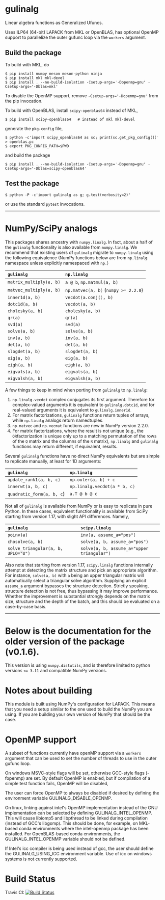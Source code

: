 gulinalg 
========

Linear algebra functions as Generalized Ufuncs.


Uses ILP64 (64-bit) LAPACK from MKL or OpenBLAS, has optional OpenMP support
to parallelize the outer gufunc loop via the `workers` argument.

Build the package
--------------------

To build with MKL, do

```
$ pip install numpy meson meson-python ninja
$ pip install mkl mkl-devel
$ pip install . --no-build-isolation -Csetup-args='-Dopenmp=gnu' -Csetup-args='-Dblas=mkl'
```

To disable the OpenMP support, remove `-Csetup-args='-Dopenmp=gnu'` from the
pip invocation.

To build with OpenBLAS, install `scipy-openblas64` instead of MKL,

```
$ pip install scipy-openblas64   # instead of mkl mkl-devel
```

generate the `pkg-config` file,

```
$ python -c'import scipy_openblas64 as sc; print(sc.get_pkg_config())' > openblas.pc
$ export PKG_CONFIG_PATH=$PWD
```

and build the package

```
$ pip install . --no-build-isolation -Csetup-args='-Dopenmp=gnu' -Csetup-args='-Dblas=scipy-openblas64'
```

Test the package
----------------

```
$ python -P -c'import gulinalg as g; g.test(verbosity=2)'
```

or use the standard `pytest` invocations.


--------------------------------------------------------------------------------

NumPy/SciPy analogs
===================

This packages shares ancestry with `numpy.linalg`. In fact, about a half of
the `gulinalg` functionality is also available from `numpy.linalg`. We recommend
that existing users of `gulinalg` migrate to `numpy.linalg` using the following equivalence (NumPy functions below are from `np.linalg` namespace unless
explicitly namespaced with `np.`)

| `gulinalg`              | `np.linalg`                       |
|:------------------------|:----------------------------------|
| `matrix_multiply(a, b)` | `a @ b`, `np.matmul(a, b)`        |
| `matvec_multiply(a, b)` | `np.matvec(a, b)` (`numpy >= 2.2.0`) |
| `inner1d(a, b)`         | `vecdot(a.conj(), b)`             |
| `dotc1d(a, b)`          | `vecdot(a, b)`                    |
| `cholesky(a, b)`        | `cholesky(a, b)`                  |
| `qr(a)`                 |  `qr(a)`                          |
| `svd(a)`                |  `svd(a)`                         |
| `solve(a, b)`           | `solve(a, b)`                     |
| `inv(a, b)`             |  `inv(a, b)`                      |
| `det(a, b)`             |  `det(a, b)`                      |
| `slogdet(a, b)`         |  `slogdet(a, b)`                  |
| `eig(a, b)`             |  `eig(a, b)`                      |
| `eigh(a, b)`            |  `eigh(a, b)`                     |
| `eigvals(a, b)`         |  `eigvals(a, b)`                  |
| `eigvalsh(a, b)`        |  `eigvalsh(a, b)`                 |



A few things to keep in mind when porting from `gulinalg` to `np.linalg`:

1. `np.linalg.vecdot` complex conjugates its first argument. Therefore for
    complex-valued arguments it is equivalent to `gulinalg.dotc1d`, and for
    real-valued arguments it is equivalent to `gulinalg.inner1d`.
2. For matrix factorizations, `gulinalg` functions return tuples of arrays, while
   `np.linalg` analogs return namedtuples.
3. `np.matvec` and `np.vecmat` functions are new in NumPy version 2.2.0.
4. For matrix factorizations, where the result is not unique (e.g., the
  `QR`factorization is unique only up to a matching permutation of the rows of
   the `Q` matrix and the columns of the `R` matrix),
  `np.linalg` and `gulinalg` functions may return different, if equivalent, results.


Several `gulinalg` functions have no direct NumPy equivalents but are simple
to replicate manually, at least for 1D arguments:

| `gulinalg`                | `np.linalg`                  |
|:--------------------------|:-----------------------------|
| `update_rank1(a, b, c)`   | `np.outer(a, b) + c`         |
| `innerwt(a, b, c)`        | `np.linalg.vecdot(a * b, c)` |
| `quadratic_form(a, b, c`) | `a.T @ b @ c`                |

Not all of `gulinalg` is available from NumPy or is easy to replicate in pure Python. In these cases,
equivalent functionality is available from SciPy starting from version 1.17, with slight API
differences. Namely,

| `gulinalg`                         | `scipy.linalg`                            |
|:-----------------------------------|:------------------------------------------|
| `poinv(a)`                         | `inv(a, assume_a="pos")`                  |
| `chosolve(a, b)`                   | `solve(a, b, assume_a="pos")`            |
| `solve_triangular(a, b, UPLO="U")` | `solve(a, b, assume_a="upper triangular")` |

Also note that starting from version 1.17, `scipy.linalg` functions internally attempt at detecting
the matrix structure and pick an appropriate algorithm. For instance, `solve(a, b)` with `a`
being an upper triangular matrix will automatically select a triangular solve algorithm. Supplying
an explicit `assume_a` argument bypasses the structure detection. Strictly speaking, structure
detection is not free, thus bypassing it may improve performance. Whether the improvement is substantial
strongly depends on the matrix size, structure and the depth of the batch, and this should be
evaluated on a case-by-case basis.


--------------------------------------------------------------------------------


Below is the documentation for the older version of the package (v0.1.6).
=========================================================================

This version is using `numpy.distutils`, and is therefore limited to
python versions `<= 3.11` and compatible NumPy versions.



Notes about building
====================

This module is built using NumPy's configuration for LAPACK. This means that
you need a setup similar to the one used to build the NumPy you are using. If
you are building your own version of NumPy that should be the case.

OpenMP support
==============

A subset of functions currently have openMP support via a `workers` argument
that can be used to set the number of threads to use in the outer gufunc loop.

On windows MSVC-style flags will be set, otherwise GCC-style flags (-fopenmp)
are set. By default OpenMP is enabled, but if compilation of a simple test
function fails, OpenMP will be disabled,

The user can force OpenMP to always be disabled if desired by defining the
environment variable GULINALG_DISABLE_OPENMP.

On linux, linking against intel's OpenMP implementation instead of the GNU
implementation can be selected by defining GULINALG_INTEL_OPENMP. This will
cause libiomp5 and libpthread to be linked during compilation (instead of GCC's
libgomp). This should be done, for example, on MKL-based conda environments
where the intel-openmp package has been installed. For OpenBLAS-based conda
environments, the GULINALG_INTEL_OPENMP variable should not be defined.

If Intel's icc compiler is being used instead of gcc, the user should define
the GULINALG_USING_ICC environment variable. Use of icc on windows systems is
not currently supported.

Build Status
============

Travis CI: [![Build Status](https://travis-ci.org/Quansight/gulinalg.svg?branch=master)](https://travis-ci.org/Quansight/gulinalg)
